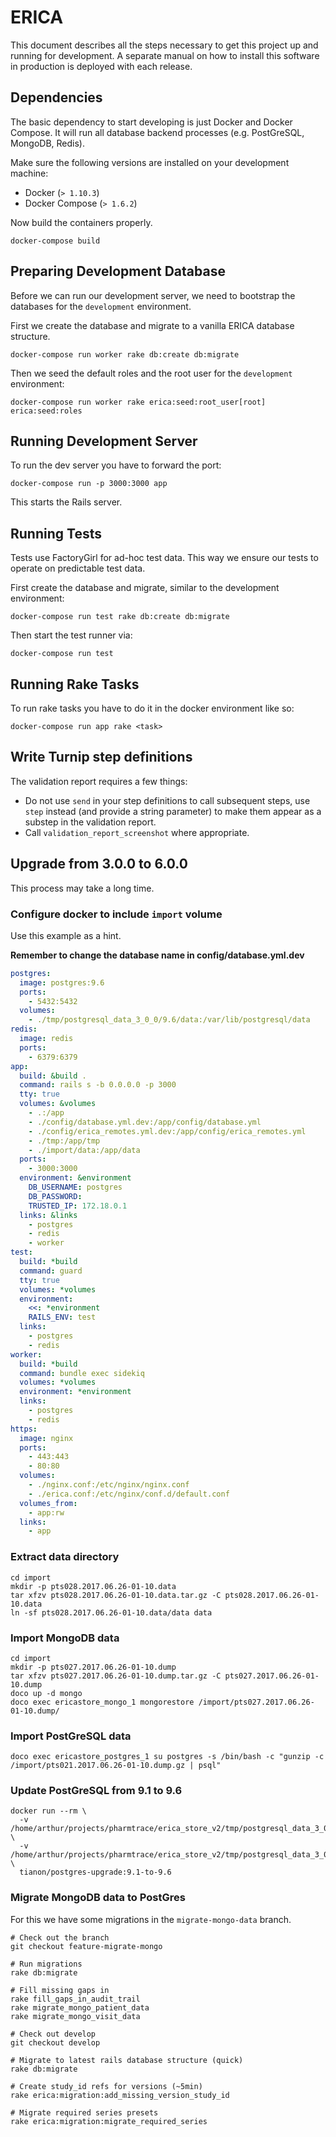 # ERICA

This document describes all the steps necessary to get this project up
and running for development. A separate manual on how to install this
software in production is deployed with each release.

## Dependencies

The basic dependency to start developing is just Docker and Docker
Compose. It will run all database backend processes (e.g. PostGreSQL,
MongoDB, Redis).

Make sure the following versions are installed on your development
machine:

-   Docker (`> 1.10.3`)
-   Docker Compose (`> 1.6.2`)

Now build the containers properly.

    docker-compose build

## Preparing Development Database

Before we can run our development server, we need to bootstrap the
databases for the `development` environment.

First we create the database and migrate to a vanilla ERICA database
structure.

    docker-compose run worker rake db:create db:migrate

Then we seed the default roles and the root user for the `development`
environment:

    docker-compose run worker rake erica:seed:root_user[root] erica:seed:roles

## Running Development Server

To run the dev server you have to forward the port:

    docker-compose run -p 3000:3000 app

This starts the Rails server.

## Running Tests

Tests use FactoryGirl for ad-hoc test data. This way we ensure our
tests to operate on predictable test data.

First create the database and migrate, similar to the development
environment:

    docker-compose run test rake db:create db:migrate

Then start the test runner via:

    docker-compose run test

## Running Rake Tasks

To run rake tasks you have to do it in the docker environment like so:

    docker-compose run app rake <task>

## Write Turnip step definitions

The validation report requires a few things:

* Do not use `send` in your step definitions to call subsequent steps,
  use `step` instead (and provide a string parameter) to make them
  appear as a substep in the validation report.
* Call `validation_report_screenshot` where appropriate.

## Upgrade from 3.0.0 to 6.0.0

This process may take a long time.

### Configure docker to include `import` volume

Use this example as a hint.

**Remember to change the database name in config/database.yml.dev**

```yaml
postgres:
  image: postgres:9.6
  ports:
    - 5432:5432
  volumes:
    - ./tmp/postgresql_data_3_0_0/9.6/data:/var/lib/postgresql/data
redis:
  image: redis
  ports:
    - 6379:6379
app:
  build: &build .
  command: rails s -b 0.0.0.0 -p 3000
  tty: true
  volumes: &volumes
    - .:/app
    - ./config/database.yml.dev:/app/config/database.yml
    - ./config/erica_remotes.yml.dev:/app/config/erica_remotes.yml
    - ./tmp:/app/tmp
    - ./import/data:/app/data
  ports:
    - 3000:3000
  environment: &environment
    DB_USERNAME: postgres
    DB_PASSWORD:
    TRUSTED_IP: 172.18.0.1
  links: &links
    - postgres
    - redis
    - worker
test:
  build: *build
  command: guard
  tty: true
  volumes: *volumes
  environment:
    <<: *environment
    RAILS_ENV: test
  links:
    - postgres
    - redis
worker:
  build: *build
  command: bundle exec sidekiq
  volumes: *volumes
  environment: *environment
  links:
    - postgres
    - redis
https:
  image: nginx
  ports:
    - 443:443
    - 80:80
  volumes:
    - ./nginx.conf:/etc/nginx/nginx.conf
    - ./erica.conf:/etc/nginx/conf.d/default.conf
  volumes_from:
    - app:rw
  links:
    - app
```

### Extract data directory

```
cd import
mkdir -p pts028.2017.06.26-01-10.data
tar xfzv pts028.2017.06.26-01-10.data.tar.gz -C pts028.2017.06.26-01-10.data
ln -sf pts028.2017.06.26-01-10.data/data data
```

### Import MongoDB data

```
cd import
mkdir -p pts027.2017.06.26-01-10.dump
tar xfzv pts027.2017.06.26-01-10.dump.tar.gz -C pts027.2017.06.26-01-10.dump
doco up -d mongo
doco exec ericastore_mongo_1 mongorestore /import/pts027.2017.06.26-01-10.dump/
```


### Import PostGreSQL data

```
doco exec ericastore_postgres_1 su postgres -s /bin/bash -c "gunzip -c /import/pts021.2017.06.26-01-10.dump.gz | psql"
```

### Update PostGreSQL from 9.1 to 9.6

```
docker run --rm \
  -v /home/arthur/projects/pharmtrace/erica_store_v2/tmp/postgresql_data_3_0_0/9.1/data:/var/lib/postgresql/9.1/data \
  -v /home/arthur/projects/pharmtrace/erica_store_v2/tmp/postgresql_data_3_0_0/9.6/data:/var/lib/postgresql/9.6/data \
  tianon/postgres-upgrade:9.1-to-9.6
```

### Migrate MongoDB data to PostGres

For this we have some migrations in the `migrate-mongo-data` branch.

```
# Check out the branch
git checkout feature-migrate-mongo

# Run migrations
rake db:migrate

# Fill missing gaps in
rake fill_gaps_in_audit_trail
rake migrate_mongo_patient_data
rake migrate_mongo_visit_data

# Check out develop
git checkout develop

# Migrate to latest rails database structure (quick)
rake db:migrate

# Create study_id refs for versions (~5min)
rake erica:migration:add_missing_version_study_id

# Migrate required series presets
rake erica:migration:migrate_required_series
```
